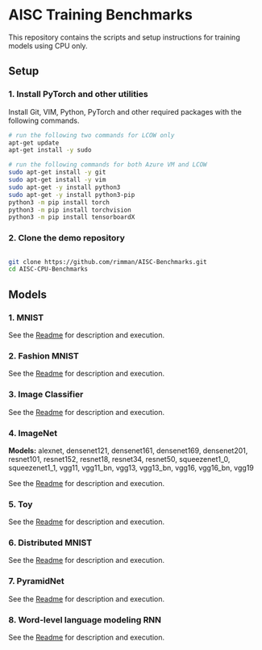 # AISC Training Benchmarks

This repository contains the scripts and setup instructions for training models using CPU only.

## Setup

### 1. Install PyTorch and other utilities

Install Git, VIM, Python, PyTorch and other required packages with the following commands.

```bash
# run the following two commands for LCOW only
apt-get update
apt-get install -y sudo

# run the following commands for both Azure VM and LCOW
sudo apt-get install -y git
sudo apt-get install -y vim
sudo apt-get -y install python3
sudo apt-get -y install python3-pip
python3 -m pip install torch
python3 -m pip install torchvision
python3 -m pip install tensorboardX

```

### 2. Clone the demo repository

```bash

git clone https://github.com/rimman/AISC-Benchmarks.git
cd AISC-CPU-Benchmarks
```

## Models

### 1. MNIST

See the [Readme](mnist/README.md) for description and execution.

### 2. Fashion MNIST

See the [Readme](fashion_mnist/README.md) for description and execution.

### 3. Image Classifier

See the [Readme](classifier/README.md) for description and execution.

### 4. ImageNet 
**Models:** alexnet, densenet121, densenet161, densenet169, densenet201, resnet101, resnet152, resnet18, resnet34, resnet50, squeezenet1_0, squeezenet1_1, vgg11, vgg11_bn, vgg13, vgg13_bn, vgg16, vgg16_bn, vgg19 

See the [Readme](imagenet/README.md) for description and execution.

### 5. Toy

See the [Readme](toy/README.md) for description and execution.

### 6. Distributed MNIST

See the [Readme](distributed_mnist/README.md) for description and execution.

### 7. PyramidNet

See the [Readme](pyramid_net/README.md) for description and execution.

### 8. Word-level language modeling RNN

See the [Readme](word_language_model/README.md) for description and execution.
